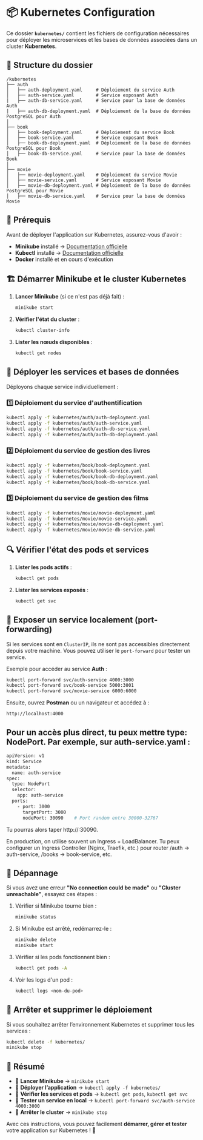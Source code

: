 # 📦 Kubernetes Configuration

Ce dossier **`kubernetes/`** contient les fichiers de configuration nécessaires pour déployer les microservices et les bases de données associées dans un cluster **Kubernetes**.

## 📂 **Structure du dossier**

```
/kubernetes
├── auth
│   ├── auth-deployment.yaml     # Déploiement du service Auth
│   ├── auth-service.yaml        # Service exposant Auth
|   ├── auth-db-service.yaml     # Service pour la base de données Auth
|   ├── auth-db-deployment.yaml  # Déploiement de la base de données PostgreSQL pour Auth
│
├── book
│   ├── book-deployment.yaml     # Déploiement du service Book
│   ├── book-service.yaml        # Service exposant Book
│   ├── book-db-deployment.yaml  # Déploiement de la base de données PostgreSQL pour Book
│   ├── book-db-service.yaml     # Service pour la base de données Book
│
├── movie
│   ├── movie-deployment.yaml    # Déploiement du service Movie
│   ├── movie-service.yaml       # Service exposant Movie
│   ├── movie-db-deployment.yaml # Déploiement de la base de données PostgreSQL pour Movie
│   ├── movie-db-service.yaml    # Service pour la base de données Movie
```

## 🚀 **Prérequis**

Avant de déployer l'application sur Kubernetes, assurez-vous d'avoir :

- **Minikube** installé → [Documentation officielle](https://minikube.sigs.k8s.io/docs/)
- **Kubectl** installé → [Documentation officielle](https://kubernetes.io/docs/tasks/tools/)
- **Docker** installé et en cours d'exécution

## 🏗 **Démarrer Minikube et le cluster Kubernetes**

1. **Lancer Minikube** (si ce n'est pas déjà fait) :
   ```bash
   minikube start
   ```
2. **Vérifier l'état du cluster** :
   ```bash
   kubectl cluster-info
   ```
3. **Lister les nœuds disponibles** :
   ```bash
   kubectl get nodes
   ```

## 🔨 **Déployer les services et bases de données**

Déployons chaque service individuellement :

### 1️⃣ **Déploiement du service d'authentification**

```bash
kubectl apply -f kubernetes/auth/auth-deployment.yaml
kubectl apply -f kubernetes/auth/auth-service.yaml
kubectl apply -f kubernetes/auth/auth-db-service.yaml
kubectl apply -f kubernetes/auth/auth-db-deployment.yaml
```

### 2️⃣ **Déploiement du service de gestion des livres**

```bash
kubectl apply -f kubernetes/book/book-deployment.yaml
kubectl apply -f kubernetes/book/book-service.yaml
kubectl apply -f kubernetes/book/book-db-deployment.yaml
kubectl apply -f kubernetes/book/book-db-service.yaml
```

### 3️⃣ **Déploiement du service de gestion des films**

```bash
kubectl apply -f kubernetes/movie/movie-deployment.yaml
kubectl apply -f kubernetes/movie/movie-service.yaml
kubectl apply -f kubernetes/movie/movie-db-deployment.yaml
kubectl apply -f kubernetes/movie/movie-db-service.yaml
```

## 🔍 **Vérifier l'état des pods et services**

1. **Lister les pods actifs** :
   ```bash
   kubectl get pods
   ```
2. **Lister les services exposés** :
   ```bash
   kubectl get svc
   ```

## 🔄 **Exposer un service localement (port-forwarding)**

Si les services sont en `ClusterIP`, ils ne sont pas accessibles directement depuis votre machine. Vous pouvez utiliser le `port-forward` pour tester un service.

Exemple pour accéder au service **Auth** :

```bash
kubectl port-forward svc/auth-service 4000:3000
kubectl port-forward svc/book-service 5000:3001
kubectl port-forward svc/movie-service 6000:6000
```

Ensuite, ouvrez **Postman** ou un navigateur et accédez à :

```
http://localhost:4000
```

## **Pour un accès plus direct, tu peux mettre type: NodePort. Par exemple, sur auth-service.yaml :**

```bash
apiVersion: v1
kind: Service
metadata:
  name: auth-service
spec:
  type: NodePort
  selector:
    app: auth-service
  ports:
    - port: 3000
      targetPort: 3000
      nodePort: 30090    # Port random entre 30000-32767
```

Tu pourras alors taper http://**<NodeIP>**:30090.

En production, on utilise souvent un Ingress + LoadBalancer. Tu peux configurer un Ingress Controller (Nginx, Traefik, etc.) pour router /auth → auth-service, /books → book-service, etc.

## 🚧 **Dépannage**

Si vous avez une erreur **"No connection could be made"** ou **"Cluster unreachable"**, essayez ces étapes :

1. Vérifier si Minikube tourne bien :
   ```bash
   minikube status
   ```
2. Si Minikube est arrêté, redémarrez-le :
   ```bash
   minikube delete
   minikube start
   ```
3. Vérifier si les pods fonctionnent bien :
   ```bash
   kubectl get pods -A
   ```
4. Voir les logs d'un pod :
   ```bash
   kubectl logs <nom-du-pod>
   ```

## 🛑 **Arrêter et supprimer le déploiement**

Si vous souhaitez arrêter l’environnement Kubernetes et supprimer tous les services :

```bash
kubectl delete -f kubernetes/
minikube stop
```

## 🎯 **Résumé**

- 📌 **Lancer Minikube** → `minikube start`
- 📌 **Déployer l’application** → `kubectl apply -f kubernetes/`
- 📌 **Vérifier les services et pods** → `kubectl get pods`, `kubectl get svc`
- 📌 **Tester un service en local** → `kubectl port-forward svc/auth-service 4000:3000`
- 📌 **Arrêter le cluster** → `minikube stop`

Avec ces instructions, vous pouvez facilement **démarrer, gérer et tester** votre application sur Kubernetes ! 🚀
